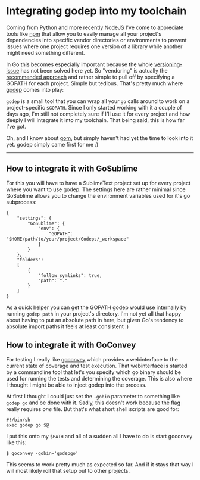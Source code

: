 # Integrating godep into my toolchain

Coming from Python and more recently NodeJS I've come to appreciate tools like
[npm][] that allow you to easily manage all your project's dependencies into
specific vendor directories or environments to prevent issues where one project
requires one version of a library while another might need something different.

In Go this becomes especially important because the whole [versioning-
issue][vers] has not been solved here yet. So "vendoring" is actually the
[recommended approach][govend] and rather simple to pull off by specifying a
GOPATH for each project. Simple but tedious. That's pretty much where [godep][]
comes into play:

`godep` is a small tool that you can wrap all your `go` calls around to work
on a project-specific `$GOPATH`. Since I only started working with it a couple of
days ago, I'm still not completely sure if I'll use it for every project and
how deeply I will integrate it into my toolchain. That being said, this is how
far I've got.

Oh, and I know about [gom][], but simply haven't had yet the time to look into
it yet. godep simply came first for me :)

-----------------

## How to integrate it with GoSublime

For this you will have to have a SublimeText project set up for every project
where you want to use godep. The settings here are rather minimal since
GoSublime allows you to change the environment variables used for it's go
subprocess:

```
{
    "settings": {
        "GoSublime": {
            "env": {
                "GOPATH": "$HOME/path/to/your/project/Godeps/_workspace"
            }
        }
    },
    "folders":
    [
        {
            "follow_symlinks": true,
            "path": "."
        }
    ]
}
```

As a quick helper you can get the GOPATH godep would use internally by running
`godep path` in your project's directory. I'm not yet all that happy about
having to put an absolute path in here, but given Go's tendency to absolute
import paths it feels at least consistent :)


## How to integrate it with GoConvey

For testing I really like [goconvey][] which provides a webinterface to the
current state of coverage and test execution. That webinterface is started by a
commandline tool that let's you specify which go binary should be used for
running the tests and determining the coverage. This is also where I thought I
might be able to inject godep into the process.

At first I thought I could just set the `-gobin` parameter to something like
`godep go` and be done with it. Sadly, this doesn't work because the flag really
requires *one* file. But that's what short shell scripts are good for:

```
#!/bin/sh
exec godep go $@
```

I put this onto my `$PATH` and all of a sudden all I have to do is start
goconvey like this:

```
$ goconvey -gobin='godepgo'
```

This seems to work pretty much as expected so far. And if it stays that way
I will most likely roll that setup out to other projects.

[gs]: https://github.com/DisposaBoy/GoSublime
[govend]: http://golang.org/doc/faq#get_version
[godep]: https://github.com/tools/godep
[goconvey]: http://goconvey.co/
[npm]: https://www.npmjs.org/
[gom]: https://github.com/mattn/gom
[vers]: http://www.goinggo.net/2014/01/go-package-management-for-2014.html